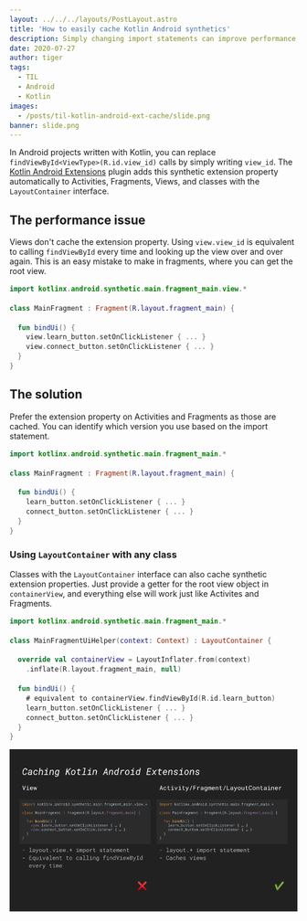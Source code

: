```yaml
---
layout: ../../../layouts/PostLayout.astro
title: 'How to easily cache Kotlin Android synthetics'
description: Simply changing import statements can improve performance.
date: 2020-07-27
author: tiger
tags:
  - TIL
  - Android
  - Kotlin
images:
  - /posts/til-kotlin-android-ext-cache/slide.png
banner: slide.png
---
```


In Android projects written with Kotlin, you can replace `findViewById<ViewType>(R.id.view_id)` calls by simply writing `view_id`. The [Kotlin Android Extensions](https://plugins.gradle.org/plugin/org.jetbrains.kotlin.android.extensions) plugin adds this synthetic extension property automatically to Activities, Fragments, Views, and classes with the `LayoutContainer` interface.

## The performance issue

Views don't cache the extension property. Using `view.view_id` is equivalent to calling `findViewById` every time and looking up the view over and over again. This is an easy mistake to make in fragments, where you can get the root view.

```kotlin
import kotlinx.android.synthetic.main.fragment_main.view.*

class MainFragment : Fragment(R.layout.fragment_main) {

  fun bindUi() {
    view.learn_button.setOnClickListener { ... }
    view.connect_button.setOnClickListener { ... }
  }
}
```

## The solution

Prefer the extension property on Activities and Fragments as those are cached. You can identify which version you use based on the import statement.

```kotlin
import kotlinx.android.synthetic.main.fragment_main.*

class MainFragment : Fragment(R.layout.fragment_main) {

  fun bindUi() {
    learn_button.setOnClickListener { ... }
    connect_button.setOnClickListener { ... }
  }
}
```

### Using `LayoutContainer` with any class

Classes with the `LayoutContainer` interface can also cache synthetic extension properties. Just provide a getter for the root view object in `containerView`, and everything else will work just like Activites and Fragments.

```kotlin
import kotlinx.android.synthetic.main.fragment_main.*

class MainFragmentUiHelper(context: Context) : LayoutContainer {

  override val containerView = LayoutInflater.from(context)
    .inflate(R.layout.fragment_main, null)

  fun bindUi() {
    # equivalent to containerView.findViewById(R.id.learn_button)
    learn_button.setOnClickListener { ... }
    connect_button.setOnClickListener { ... }
  }
}
```

![](slide.png)
